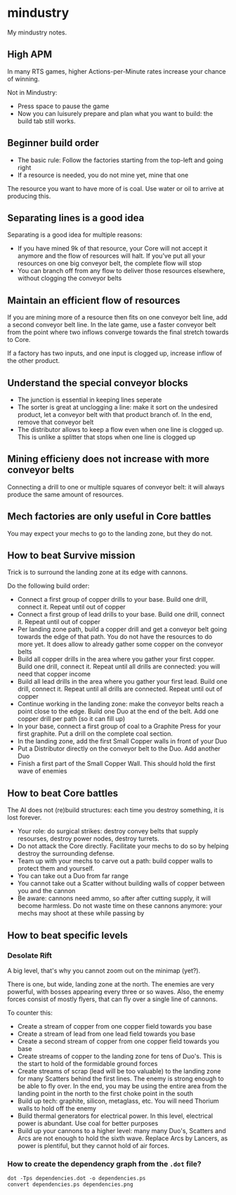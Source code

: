 # mindustry

My mindustry notes.

## High APM

In many RTS games, higher Actions-per-Minute rates increase your chance of
winning.

Not in Mindustry:

 * Press space to pause the game
 * Now you can luisurely prepare and plan what you want to build: the
   build tab still works.

## Beginner build order

 * The basic rule: Follow the factories starting from the top-left and going right 
 * If a resource is needed, you do not mine yet, mine that one 

The resource you want to have more of is coal. Use water or oil to arrive 
at producing this.

## Separating lines is a good idea

Separating is a good idea for multiple reasons:

 * If you have mined 9k of that resource, your Core will not accept it anymore
   and the flow of resources will halt. If you've put all your resources on
   one big conveyor belt, the complete flow will stop
 * You can branch off from any flow to deliver those resources elsewhere,
   without clogging the conveyor belts

## Maintain an efficient flow of resources

If you are mining more of a resource then fits on one conveyor belt line, add
a second conveyor belt line. In the late game, use a faster conveyor belt
from the point where two inflows converge towards the final stretch towards
to Core.

If a factory has two inputs, and one input is clogged up, increase inflow of
the other product.

## Understand the special conveyor blocks

 * The junction is essential in keeping lines seperate
 * The sorter is great at unclogging a line: make it sort on the undesired
   product, let a conveyor belt with that product branch of. In the end,
   remove that conveyor belt
 * The distributor allows to keep a flow even when one line is clogged up.
   This is unlike a splitter that stops when one line is clogged up

## Mining efficieny does not increase with more conveyor belts

Connecting a drill to one or multiple squares of conveyor belt: it will
always produce the same amount of resources.

## Mech factories are only useful in Core battles

You may expect your mechs to go to the landing zone, but they do not. 

## How to beat Survive mission

Trick is to surround the landing zone at its edge with cannons.


Do the following build order:



 * Connect a first group of copper drills to your base. Build one drill, connect
   it. Repeat until out of copper
 * Connect a first group of lead drills to your base. Build one drill, connect
   it. Repeat until out of copper
 * Per landing zone path, build a copper drill and get a conveyor belt
   going towards the edge of that path. You do not have the resources
   to do more yet. It does allow to already gather some copper on the
   conveyor belts
 * Build all copper drills in the area where you gather your first copper.
   Build one drill, connect it. Repeat until all drills are connected: you
   will need that copper income
 * Build all lead drills in the area where you gather your first lead.
   Build one drill, connect it. Repeat until all drills are connected. 
   Repeat until out of copper
 * Continue working in the landing zone: make the conveyor belts reach
   a point close to the edge. Build one Duo at the end of the belt. Add
   one copper drill per path (so it can fill up)
 * In your base, connect a first group of coal to a Graphite Press for your 
   first graphite. Put a drill on the complete coal section.
 * In the landing zone, add the first Small Copper walls in front of your Duo
 * Put a Distributor directly on the conveyor belt to the Duo. 
   Add another Duo
 * Finish a first part of the Small Copper Wall. This should hold the first
   wave of enemies

## How to beat Core battles

The AI does not (re)build structures: each time you destroy something, 
it is lost forever.

 * Your role: do surgical strikes: destroy convey belts that supply 
   resourses, destroy power nodes, destroy turrets.
 * Do not attack the Core directly. Facilitate your mechs to do so by helping
   destroy the surrounding defense. 
 * Team up with your mechs to carve out a path: build copper walls to protect
   them and yourself. 
 * You can take out a Duo from far range
 * You cannot take out a Scatter without building walls of copper between you
   and the cannon
 * Be aware: cannons need ammo, so after after cutting supply, it will become
   harmless. Do not waste time on these cannons anymore: your mechs may
   shoot at these while passing by


## How to beat specific levels

### Desolate Rift

A big level, that's why you cannot zoom out on the minimap (yet?).

There is one, but wide, landing zone at the north. The enemies 
are very powerful, with bosses appearing every three or so waves. 
Also, the enemy forces consist of mostly flyers, that can fly over a single
line of cannons.

To counter this:

 * Create a stream of copper from one copper field towards you base
 * Create a stream of lead from one lead field towards you base
 * Create a second stream of copper from one copper field towards you base
 * Create streams of copper to the landing zone for tens of Duo's.
   This is the start to hold of the formidable ground forces
 * Create streams of scrap (lead will be too valuable) 
   to the landing zone for many Scatters behind the first lines. The enemy is
   strong enough to be able to fly over. In the end, you may be using the
   entire area from the landing point in the north to the first choke point
   in the south
 * Build up tech: graphite, silicon, metaglass, etc. You will need Thorium
   walls to hold off the enemy
 * Build thermal generators for electrical power. In this level, electrical
   power is abundant. Use coal for better purposes
 * Build up your cannons to a higher level: many many Duo's, Scatters and
   Arcs are not enough to hold the sixth wave. Replace Arcs by Lancers,
   as power is plentiful, but they cannot hold of air forces.





### How to create the dependency graph from the `.dot` file?

```
dot -Tps dependencies.dot -o dependencies.ps
convert dependencies.ps dependencies.png
```
